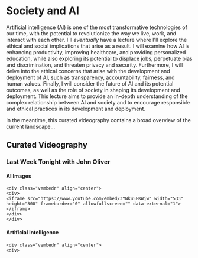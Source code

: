 # Society and AI



Artificial intelligence (AI) is one of the most transformative technologies of our time, with the potential to revolutionize the way we live, work, and interact with each other. I'll *eventually* have a lecture where I'll explore the ethical and social implications that arise as a result. I will examine how AI is enhancing productivity, improving healthcare, and providing personalized education, while also exploring its potential to displace jobs, perpetuate bias and discrimination, and threaten privacy and security. Furthermore, I will delve into the ethical concerns that arise with the development and deployment of AI, such as transparency, accountability, fairness, and human values. Finally, I will consider the future of AI and its potential outcomes, as well as the role of society in shaping its development and deployment. This lecture aims to provide an in-depth understanding of the complex relationship between AI and society and to encourage responsible and ethical practices in its development and deployment.

In the meantime, this curated videography contains a broad overview of the current landscape...

## Curated Videography

### Last Week Tonight with John Oliver


#### AI Images

```{=html}
<div class="vembedr" align="center">
<div>
<iframe src="https://www.youtube.com/embed/3YNku5FKWjw" width="533" height="300" frameborder="0" allowfullscreen="" data-external="1"></iframe>
</div>
</div>
```


#### Artificial Intelligence

```{=html}
<div class="vembedr" align="center">
<div>
<iframe src="https://www.youtube.com/embed/Sqa8Zo2XWc4" width="533" height="300" frameborder="0" allowfullscreen="" data-external="1"></iframe>
</div>
</div>
```
